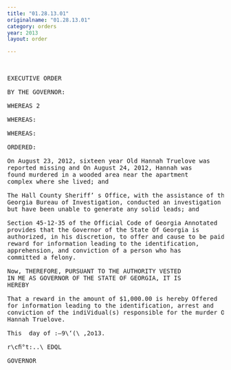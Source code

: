 ```yaml
---
title: "01.28.13.01"
originalname: "01.28.13.01"
category: orders
year: 2013
layout: order

---
```

<pre>
 

EXECUTIVE ORDER

BY THE GOVERNOR:

WHEREAS 2

WHEREAS:

WHEREAS:

ORDERED:

On August 23, 2012, sixteen year Old Hannah Truelove was
reported missing and On August 24, 2012, Hannah was
found murdered in a wooded area near the apartment
complex where she lived; and

The Hall County Sheriff’ s Office, with the assistance of the
Georgia Bureau of Investigation, conducted an investigation
but have been unable to generate any solid leads; and

Section 45-12-35 of the Official Code of Georgia Annotated
provides that the Governor of the State Of Georgia is
authorized, in his discretion, to offer and cause to be paid a
reward for information leading to the identification,
apprehension, and conviction of a person who has
committed a felony.

Now, THEREFORE, PURSUANT TO THE AUTHORITY VESTED
IN ME AS GOVERNOR OF THE STATE OF GEORGIA, IT IS
HEREBY

That a reward in the amount of $1,000.00 is hereby Offered
for information leading to the identification, arrest and
conviction of the indiVidual(s) responsible for the murder Of
Hannah Truelove.

This  day of :—9\‘(\ ,2o13.

r\cﬁ°t:..\ EDQL

GOVERNOR

</pre>
